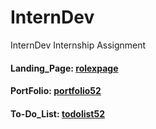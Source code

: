 # InternDev

InternDev Internship Assignment

#### Landing_Page: [rolexpage](https://rolexpage.vercel.app/)

#### PortFolio: [portfolio52](https://portfolio52.vercel.app/)

#### To-Do_List: [todolist52](https://todolist52.vercel.app/)
